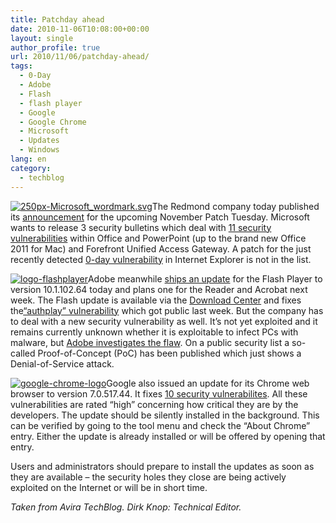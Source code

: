 ```yaml
---
title: Patchday ahead
date: 2010-11-06T10:08:00+00:00
layout: single
author_profile: true
url: 2010/11/06/patchday-ahead/
tags:
  - 0-Day
  - Adobe
  - Flash
  - flash player
  - Google
  - Google Chrome
  - Microsoft
  - Updates
  - Windows
lang: en
category: 
  - techblog
---
```

[![250px-Microsoft_wordmark.svg](http://lh6.ggpht.com/_vaUVXcmC3OI/TNUh4Jes04I/AAAAAAAADC4/EX8cv2mY1EY/250px-Microsoft_wordmark.svg_thumb%5B2%5D.png?imgmax=800 "250px-Microsoft_wordmark.svg")](http://lh4.ggpht.com/_vaUVXcmC3OI/TNUh1gPwhVI/AAAAAAAADC0/AtLbbOUzNsw/s1600-h/250px-Microsoft_wordmark.svg%5B4%5D.png)The Redmond company today published its [announcement](https://www.microsoft.com/technet/security/bulletin/ms10-nov.mspx) for the upcoming November Patch Tuesday. Microsoft wants to release 3 security bulletins which deal with [11 security vulnerabilities](http://blogs.technet.com/b/msrc/archive/2010/11/04/advance-notification-service-for-november-2010-bulletins.aspx) within Office and PowerPoint (up to the brand new Office 2011 for Mac) and Forefront Unified Access Gateway. A patch for the just recently detected [0-day vulnerability](/2010/11/04/workaround-for-vulnerability-affecting-internet-explorer/) in Internet Explorer is not in the list.

[![logo-flashplayer](http://lh5.ggpht.com/_vaUVXcmC3OI/TNUh79gwZpI/AAAAAAAADDA/R7mmLcIQmNI/logo-flashplayer_thumb%5B1%5D.jpg?imgmax=800 "logo-flashplayer")](http://lh5.ggpht.com/_vaUVXcmC3OI/TNUh59-onrI/AAAAAAAADC8/sVyGeA58BIk/s1600-h/logo-flashplayer%5B3%5D.jpg)Adobe meanwhile [ships an update](http://www.adobe.com/support/security/bulletins/apsb10-26.html) for the Flash Player to version 10.1.102.64 today and plans one for the Reader and Acrobat next week. The Flash update is available via the [Download Center](http://get.adobe.com/flashplayer/) and fixes the[“authplay” vulnerability](http://boelectronic.blogspot.com/2010/11/new-vulnerability-in-adobe-flash-and.html) which got public last week. But the company has to deal with a new security vulnerability as well. It’s not yet exploited and it remains currently unknown whether it is exploitable to infect PCs with malware, but [Adobe investigates the flaw](http://blogs.adobe.com/psirt/2010/11/potential-issue-in-adobe-reader.html). On a public security list a so-called Proof-of-Concept (PoC) has been published which just shows a Denial-of-Service attack.

[![google-chrome-logo](http://lh5.ggpht.com/_vaUVXcmC3OI/TNUiB_X0gAI/AAAAAAAADDI/i-lgogTMi30/google-chrome-logo_thumb%5B109%5D.png?imgmax=800 "google-chrome-logo")](http://lh4.ggpht.com/_vaUVXcmC3OI/TNUh_7LvCpI/AAAAAAAADDE/4rcAaa3Poxc/s1600-h/google-chrome-logo%5B111%5D.png)Google also issued an update for its Chrome web browser to version 7.0.517.44. It fixes [10 security vulnerabilites](http://googlechromereleases.blogspot.com/2010/11/stable-channel-update.html). All these vulnerabilities are rated “high” concerning how critical they are by the developers. The update should be silently installed in the background. This can be verified by going to the tool menu and check the “About Chrome” entry. Either the update is already installed or will be offered by opening that entry.

Users and administrators should prepare to install the updates as soon as they are available – the security holes they close are being actively exploited on the Internet or will be in short time.

_Taken from Avira TechBlog. Dirk Knop: Technical Editor._